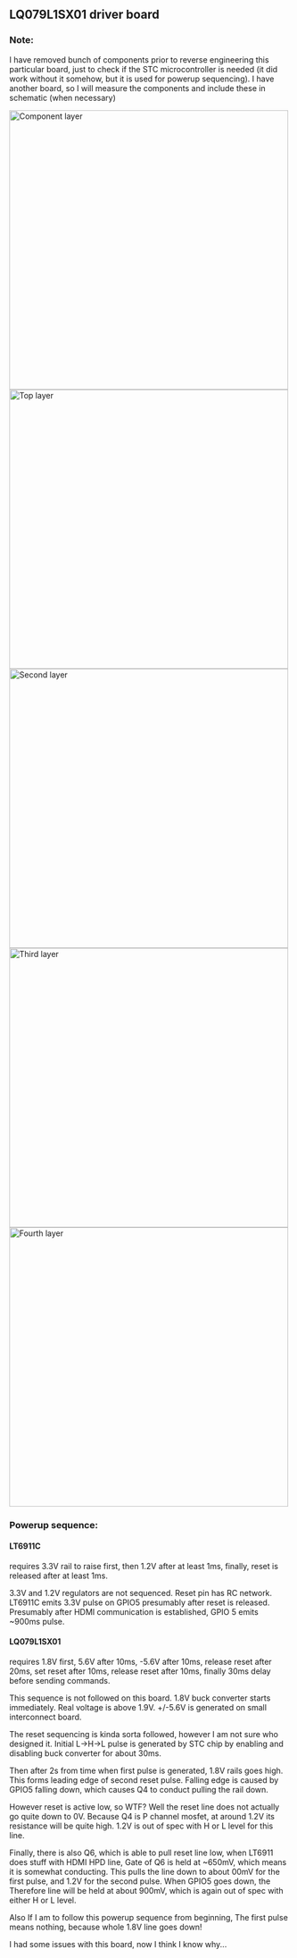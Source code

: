 ## LQ079L1SX01 driver board

### Note:
I have removed bunch of components prior to reverse engineering this particular board,
just to check if the STC microcontroller is needed (it did work without it somehow, 
but it is used for powerup sequencing). I have another board, so I will measure the 
components and include these in schematic (when necessary)

<img src="components.jpg" alt="Component layer" width="500"/>
<img src="L1.jpg" alt="Top layer" width="500"/>
<img src="L2.jpg" alt="Second layer" width="500"/>
<img src="L3.jpg" alt="Third layer" width="500"/>
<img src="L4.jpg" alt="Fourth layer" width="500"/>

### Powerup sequence:
#### LT6911C
requires 3.3V rail to raise first, then 1.2V after at least 1ms, finally, reset
is released after at least 1ms. 

3.3V and 1.2V regulators are not sequenced. Reset pin has RC network.
LT6911C emits 3.3V pulse on GPIO5 presumably after reset is released. Presumably after
HDMI communication is established, GPIO 5 emits ~900ms pulse.

#### LQ079L1SX01
requires 1.8V first, 5.6V after 10ms, -5.6V after 10ms, release reset after
20ms, set reset after 10ms, release reset after 10ms, finally 30ms delay before sending
commands.

This sequence is not followed on this board. 1.8V buck converter starts immediately.
Real voltage is above 1.9V. +/-5.6V is generated on small interconnect board.

The reset sequencing is kinda sorta followed, however I am not sure who designed it.
Initial L->H->L pulse is generated by STC chip by enabling and disabling buck converter
for about 30ms.

Then after 2s from time when first pulse is generated, 1.8V rails goes high. This forms
leading edge of second reset pulse. Falling edge is caused by GPIO5 falling down, which
causes Q4 to conduct pulling the rail down.

However reset is active low, so WTF? Well the reset line does not actually go quite down
to 0V. Because Q4 is P channel mosfet, at around 1.2V its resistance will be quite high.
1.2V is out of spec with H or L level for this line.

Finally, there is also Q6, which is able to pull reset line low, when LT6911 does stuff 
with HDMI HPD line, Gate of Q6 is held at ~650mV, which means it is somewhat conducting.
This pulls the line down to about 00mV for the first pulse, and 1.2V for the second
pulse. When GPIO5 goes down, the Therefore line will be held at about 900mV, which is
again out of spec with either H or L level.

Also If I am to follow this powerup sequence from beginning, The first pulse means 
nothing, because whole 1.8V line goes down!

I had some issues with this board, now I think I know why...
